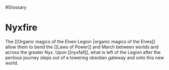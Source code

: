 #Glossary
# Nyxfire

The [[Organic magics of the Elven Legion |organic magics of the Elves]] allow them to bend the [[Laws of Power]] and March between worlds and across the greater Nyx. Upon [[nyxfall]], what is left of the Legion after the perilous journey steps out of a towering obsidian gateway and onto this new world.